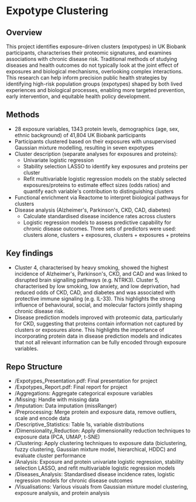 # Expotype Clustering
## Overview
This project identifies exposure-driven clusters (expotypes) in UK Biobank participants, characterises their proteomic signatures, and examines associations with chronic disease risk. Traditional methods of studying diseases and health outcomes do not typically look at the joint effect of exposures and biological mechanisms, overlooking complex interactions. This research can help inform precision public health strategies by identifying high-risk population groups (expotypes) shaped by both lived experiences and biological processes, enabling more targeted prevention, early intervention, and equitable health policy development.

## Methods
- 28 exposure variables, 1343 protein levels, demographics (age, sex, ethnic background) of 41,804 UK Biobank participants
- Participants clustered based on their exposures with unsupervised Gaussian mixture modelling, resulting in seven expotypes
- Cluster description (separate analyses for exposures and proteins):
  - Univariate logistic regression
  - Stability selection LASSO to identify key exposures and proteins per cluster
  - Refit multivariable logistic regression models on the stably selected exposures/proteins to estimate effect sizes (odds ratios) and quantify each variable's contribution to distinguishing clusters
- Functional enrichment via Reactome to interpret biological pathways for clusters
- Disease analysis (Alzheimer's, Parkinson's, CKD, CAD, diabetes)
  - Calculate standardised disease incidence rates across clusters
  - Logistic regression models to assess predictive capability for chronic disease outcomes. Three sets of predictors were used: clusters alone, clusters + exposures, clusters + exposures + proteins

## Key findings
- Cluster 4, characterised by heavy smoking, showed the highest incidence of Alzheimer's, Parkinson's, CKD, and CAD and was linked to disrupted brain signalling pathways (e.g. NTRK3). Cluster 5, characterised by low smoking, low anxiety, and low deprivation, had reduced odds of CKD, CAD, and diabetes and was associated with protective immune signaling (e.g. IL-33). This highlights the strong influence of behavioural, social, and molecular factors jointly shaping chronic disease risk.
- Disease prediction models improved with proteomic data, particularly for CKD, suggesting that proteins contain information not captured by clusters or exposures alone. This highlights the importance of incorporating protein data in disease prediction models and indicates that not all relevant information can be fully encoded through exposure variables.

## Repo Structure
- /Expotypes_Presentation.pdf: Final presentation for project
- /Expotypes_Report.pdf: Final report for project
- /Aggregations: Aggregate categorical exposure variables
- /Missing: Handle with missing data
- /Imputation: Data imputation (missRanger)
- /Preprocessing: Merge protein and exposure data, remove outliers, scale and encode data
- /Descriptive_Statistics: Table 1s, variable distributions
- /Dimensionality_Reduction: Apply dimensionality reduction techniques to exposure data (PCA, UMAP, t-SNE)
- /Clustering: Apply clustering techniques to exposure data (biclustering, fuzzy clustering, Gaussian mixture model, hierarchical, HDDC) and evaluate cluster performance
- /Analysis: Exposure and protein univariate logistic regression, stability selection LASSO, and refit multivariable logistic regression models
- /Diseases_Analysis: Standardised disease incidence rates, logistic regression models for chronic disease outcomes
- /Visualisations: Various visuals from Gaussian mixture model clustering, exposure analysis, and protein analysis
